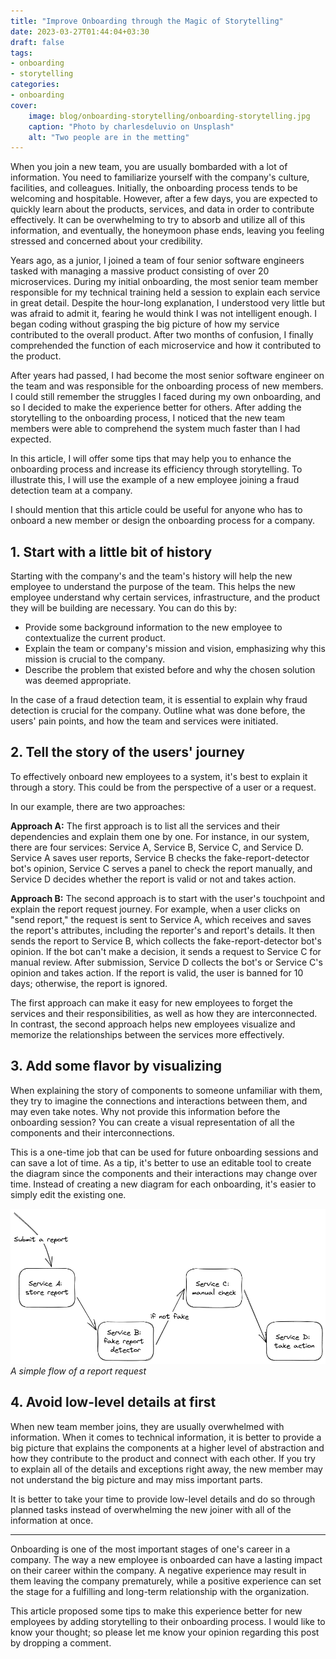```yaml
---
title: "Improve Onboarding through the Magic of Storytelling"
date: 2023-03-27T01:44:04+03:30
draft: false
tags:
- onboarding
- storytelling
categories:
- onboarding
cover:
    image: blog/onboarding-storytelling/onboarding-storytelling.jpg
    caption: "Photo by charlesdeluvio on Unsplash"
    alt: "Two people are in the metting"
---
```


When you join a new team, you are usually bombarded with a lot of information. You need to familiarize yourself with the company's culture, facilities, and colleagues. Initially, the onboarding process tends to be welcoming and hospitable. However, after a few days, you are expected to quickly learn about the products, services, and data in order to contribute effectively. It can be overwhelming to try to absorb and utilize all of this information, and eventually, the honeymoon phase ends, leaving you feeling stressed and concerned about your credibility.

Years ago, as a junior, I joined a team of four senior software engineers tasked with managing a massive product consisting of over 20 microservices. During my initial onboarding, the most senior team member responsible for my technical training held a session to explain each service in great detail. Despite the hour-long explanation, I understood very little but was afraid to admit it, fearing he would think I was not intelligent enough. I began coding without grasping the big picture of how my service contributed to the overall product. After two months of confusion, I finally comprehended the function of each microservice and how it contributed to the product.

After years had passed, I had become the most senior software engineer on the team and was responsible for the onboarding process of new members. I could still remember the struggles I faced during my own onboarding, and so I decided to make the experience better for others. After adding the storytelling to the onboarding process, I noticed that the new team members were able to comprehend the system much faster than I had expected.

In this article, I will offer some tips that may help you to enhance the onboarding process and increase its efficiency through storytelling. To illustrate this, I will use the example of a new employee joining a fraud detection team at a company.

I should mention that this article could be useful for anyone who has to onboard a new member or design the onboarding process for a company.


## 1. Start with a little bit of history
Starting with the company's and the team's history will help the new employee to understand the purpose of the team. This helps the new employee understand why certain services, infrastructure, and the product they will be building are necessary. You can do this by:

- Provide some background information to the new employee to contextualize the current product.
- Explain the team or company's mission and vision, emphasizing why this mission is crucial to the company.
- Describe the problem that existed before and why the chosen solution was deemed appropriate.

In the case of a fraud detection team, it is essential to explain why fraud detection is crucial for the company. Outline what was done before, the users' pain points, and how the team and services were initiated.

## 2. Tell the story of the users' journey
To effectively onboard new employees to a system, it's best to explain it through a story. This could be from the perspective of a user or a request.

In our example, there are two approaches:

**Approach A:** The first approach is to list all the services and their dependencies and explain them one by one. For instance, in our system, there are four services: Service A, Service B, Service C, and Service D. Service A saves user reports, Service B checks the fake-report-detector bot's opinion, Service C serves a panel to check the report manually, and Service D decides whether the report is valid or not and takes action.

**Approach B:** The second approach is to start with the user's touchpoint and explain the report request journey. For example, when a user clicks on "send report," the request is sent to Service A, which receives and saves the report's attributes, including the reporter's and report's details. It then sends the report to Service B, which collects the fake-report-detector bot's opinion. If the bot can't make a decision, it sends a request to Service C for manual review. After submission, Service D collects the bot's or Service C's opinion and takes action. If the report is valid, the user is banned for 10 days; otherwise, the report is ignored.

The first approach can make it easy for new employees to forget the services and their responsibilities, as well as how they are interconnected. In contrast, the second approach helps new employees visualize and memorize the relationships between the services more effectively.

## 3. Add some flavor by visualizing
When explaining the story of components to someone unfamiliar with them, they try to imagine the connections and interactions between them, and may even take notes. Why not provide this information before the onboarding session? You can create a visual representation of all the components and their interconnections.

This is a one-time job that can be used for future onboarding sessions and can save a lot of time. As a tip, it's better to use an editable tool to create the diagram since the components and their interactions may change over time. Instead of creating a new diagram for each onboarding, it's easier to simply edit the existing one.

![A simple flow of a report request](report-flow.png)
*A simple flow of a report request*

## 4. Avoid low-level details at first
When new team member joins, they are usually overwhelmed with information. When it comes to technical information, it is better to provide a big picture that explains the components at a higher level of abstraction and how they contribute to the product and connect with each other. If you try to explain all of the details and exceptions right away, the new member may not understand the big picture and may miss important parts.

It is better to take your time to provide low-level details and do so through planned tasks instead of overwhelming the new joiner with all of the information at once.

---

Onboarding is one of the most important stages of one's career in a company. The way a new employee is onboarded can have a lasting impact on their career within the company. A negative experience may result in them leaving the company prematurely, while a positive experience can set the stage for a fulfilling and long-term relationship with the organization.

This article proposed some tips to make this experience better for new employees by adding storytelling to their onboarding process. I would like to know your thought; so please let me know your opinion regarding this post by dropping a comment.